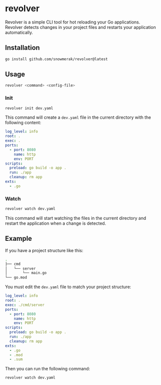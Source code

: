 # revolver

Revolver is a simple CLI tool for hot reloading your Go applications.  
Revolver detects changes in your project files and restarts your application automatically.

## Installation

```bash
go install github.com/snowmerak/revolver@latest
```

## Usage

```bash
revolver <command> <config-file>
```

### Init

```bash
revolver init dev.yaml
```

This command will create a `dev.yaml` file in the current directory with the following content:

```yaml
log_level: info
root: .
exec: .
ports:
  - port: 8080
    name: http
    env: PORT
scripts:
  preload: go build -o app .
  run: ./app
  cleanup: rm app
exts:
  - .go
```

### Watch

```bash
revolver watch dev.yaml
```

This command will start watching the files in the current directory and restart the application when a change is detected.

## Example

If you have a project structure like this:

```bash
.
├── cmd
│   └── server
│       └── main.go
└── go.mod
```

You must edit the `dev.yaml` file to match your project structure:

```yaml
log_level: info
root: .
exec: ./cmd/server
ports:
  - port: 8080
    name: http
    env: PORT
scripts:
  preload: go build -o app .
  run: ./app
  cleanup: rm app
exts:
  - .go
  - .mod
  - .sum
```

Then you can run the following command:

```
revolver watch dev.yaml
```
